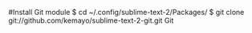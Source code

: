 #Install Git module
    $ cd ~/.config/sublime-text-2/Packages/
    $ git clone git://github.com/kemayo/sublime-text-2-git.git Git